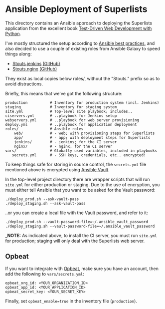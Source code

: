 Ansible Deployment of Superlists
================================

This directory contains an Ansible approach to deploying the Superlists
application from the excellent book [Test-Driven Web Development with Python](http://chimera.labs.oreilly.com/books/1234000000754/ch20.html#_installing_jenkins).

I've mostly structured the setup  according to [Ansible best practices](http://docs.ansible.com/playbooks_best_practices.html),
and also decided to use a couple of existing roles from Ansible Galaxy to
speed things along:

- [Stouts.jenkins](https://galaxy.ansible.com/list#/roles/858) [(GitHub)](https://github.com/Stouts/Stouts.jenkins)
- [Stouts.nginx](https://galaxy.ansible.com/list#/roles/854) [(GitHub)](https://github.com/Stouts/Stouts.nginx)

They exist as local copies below roles/, without the "Stouts." prefix so
as to avoid distractions.

Briefly, this means that we've got the following structure:

    production          # Inventory for production system (incl. Jenkins)
    staging             # Inventory for staging system
    site.yml            # Top-level site playbook; includes..
    ciservers.yml       # ..playbook for Jenkins setup
    webservers.yml      # ..playbook for web server provisioning
    deploy.yml          # ..playbook for application deployment
    roles/              # Ansible roles
        web/            # - web; with provisioning steps for Superlists
        app/            # - app; with deployment steps for Superlists
        jenkins/        # - jenkins; for the CI server
        nginx/          # - nginx; for the CI server
    vars/               # Globally used variables, included in playbooks
       secrets.yml      # - SSH keys, credentials, etc.. encrypted!

To keep things safe for storing in source control, the `secrets.yml` file
mentioned above is encrypted using [Ansible Vault](http://docs.ansible.com/playbooks_vault.html).

In the top-level project directory there are wrapper scripts that will run
`site.yml` for either production or staging. Due to the use of encryption,
you must either tell Ansible that you want to be asked for the Vault password:

    ./deploy_prod.sh --ask-vault-pass
    ./deploy_staging.sh --ask-vault-pass

..or you can create a local file with the Vault password, and refer to it:

    ./deploy_prod.sh --vault-password-file=~/.ansible_vault_password
    ./deploy_staging.sh --vault-password-file=~/.ansible_vault_password

_**NOTE:** As indicated above, to install the CI server, you must run `site.yml`
for production; staging will only deal with the Superlists web server.

Opbeat
------

If you want to integrate with [Opbeat](https://opbeat.com/), make sure you have an account,
then add the following to `vars/secrets.yml`:

    opbeat_org_id: <YOUR_ORGANIZATION_ID>
    opbeat_app_id: <YOUR_APPLICATION_ID>
    opbeat_secret_key: <YOUR_SECRET_KEY>

Finally, set `opbeat_enable=true` in the inventory file (`production`).
